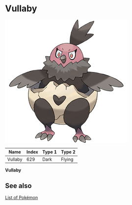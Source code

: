 # Vullaby


![Vullaby](images/629.png)

| **Name** | **Index** | **Type 1** | **Type 2** |
|----|----|----|----|
| Vullaby | 629 | Dark | Flying  |

**Vullaby** 

## See also

[List of Pokémon](../pokemon.md)

